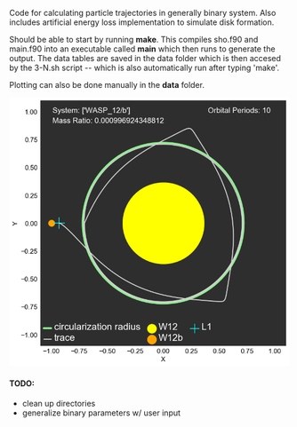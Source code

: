Code for calculating particle trajectories in generally binary system. Also includes artificial energy loss implementation to simulate disk formation.  

Should be able to start by running **make**. This compiles sho.f90 and main.f90 into an executable called **main** which then runs to generate the output. The data tables are saved in the data folder which is then accesed by the 3-N.sh script -- which is also automatically run after typing 'make'. 

Plotting can also be done manually in the **data** folder.

![Example Trajectory](https://github.com/icweaver/particle_trajectory/blob/master/Plots/xy.png)

#### TODO:
* clean up directories
* generalize binary parameters w/ user input
